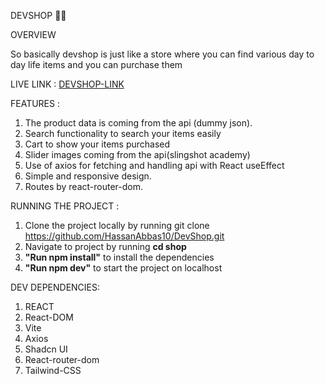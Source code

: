 DEVSHOP 🛒🎃

OVERVIEW

So basically devshop is just like a store where you can find various day to day life items and you  can purchase them

LIVE LINK : [DEVSHOP-LINK](https://dev-shop10.netlify.app/)

FEATURES :

1. The product data is coming from the api (dummy json).
2. Search functionality to search your items easily
3. Cart to show your items purchased
4. Slider images coming from the api(slingshot academy)
5. Use of axios for fetching and handling api with React useEffect
6. Simple and responsive design.
7. Routes by react-router-dom.

RUNNING THE PROJECT :

1. Clone the project locally by running
   git clone https://github.com/HassanAbbas10/DevShop.git
2. Navigate to project by running **cd shop**
3. **"Run npm install"** to install the dependencies
4. **"Run npm dev"** to start the project on localhost

DEV DEPENDENCIES:
1. REACT
2. React-DOM
3. Vite
4. Axios
5. Shadcn UI
6. React-router-dom
7. Tailwind-CSS           


